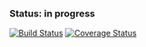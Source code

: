 ### Status: in progress

[![Build Status](https://travis-ci.org/mapogolions/evaluation-model.svg?branch=master)](https://travis-ci.org/mapogolions/evaluation-model) [![Coverage Status](https://coveralls.io/repos/github/mapogolions/evaluation-model/badge.svg?branch=master)](https://coveralls.io/github/mapogolions/evaluation-model?branch=master)
